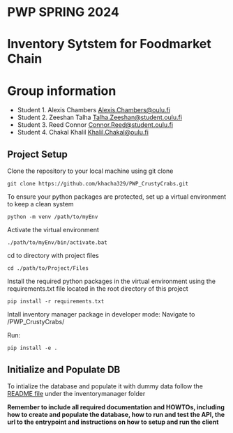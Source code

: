 # PWP SPRING 2024
# Inventory Sytstem for Foodmarket Chain
# Group information
* Student 1. Alexis Chambers	Alexis.Chambers@oulu.fi
* Student 2. Zeeshan	Talha	Talha.Zeeshan@student.oulu.fi
* Student 3. Reed	Connor	Connor.Reed@student.oulu.fi
* Student 4. Chakal	Khalil	Khalil.Chakal@oulu.fi


## Project Setup

Clone the repository to your local machine using git clone
```
git clone https://github.com/khacha329/PWP_CrustyCrabs.git
```
To ensure your python packages are protected, set up a virtual environment to keep a clean system

```
python -m venv /path/to/myEnv
```
Activate the virtual environment

```
./path/to/myEnv/bin/activate.bat
```

cd to directory with project files

```
cd ./path/to/Project/Files
```

Install the required python packages in the virtual environment using the requirements.txt file located in the root directory of this project

```
pip install -r requirements.txt 
```

Intall inventory manager package in developer mode:
Navigate to /PWP_CrustyCrabs/

Run:

```
pip install -e .
```


## Initialize and Populate DB

To intialize the database and populate it with dummy data follow the [README file](https://github.com/khacha329/PWP_CrustyCrabs/blob/main/inventorymanager/README.md) under the inventorymanager folder




__Remember to include all required documentation and HOWTOs, including how to create and populate the database, how to run and test the API, the url to the entrypoint and instructions on how to setup and run the client__



